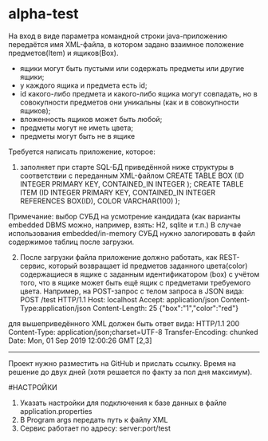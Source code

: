 # alpha-test
На вход в виде параметра командной строки java-приложению передаётся
имя XML-файла, в котором задано взаимное положение предметов(Item) и ящиков(Box).

- ящики могут быть пустыми или содержать предметы или другие ящики;
- у каждого ящика и предмета есть id;
- id какого-либо предмета и какого-либо ящика могут совпадать,
 но в совокупности предметов они уникальны (как и в совокупности ящиков);
- вложенность ящиков может быть любой;
- предметы могут не иметь цвета;
- предметы могут быть не в ящике

Требуется написать приложение, которое:

1. заполняет при старте SQL-БД приведённой ниже структуры в соответствии с переданным XML-файлом
CREATE TABLE BOX
(ID INTEGER PRIMARY KEY,
CONTAINED_IN INTEGER
);
CREATE TABLE ITEM
(ID INTEGER PRIMARY KEY,
CONTAINED_IN INTEGER REFERENCES BOX(ID),
COLOR VARCHAR(100)
);

Примечание: выбор СУБД на усмотрение кандидата (как варианты embedded DBMS можно, например, взять: H2, sqlite и т.п.)
В случае использования embedded/in-memory СУБД нужно залогировать в файл содержимое таблиц после загрузки.

2. После загрузки файла приложение должно работать, как REST-сервис, который возвращает id предметов
заданного цвета(color) содержащиеся в ящике c заданным идентификатором (box)
с учётом того, что в ящике может быть ещё ящик с предметами требуемого цвета.
Например, на POST-запрос с телом запроса в JSON вида:
POST /test HTTP/1.1
Host: localhost
Accept: application/json
Content-Type:application/json
Content-Length: 25
{"box":"1","color":"red"}

для вышеприведённого XML должен быть ответ вида:
HTTP/1.1 200
Content-Type: application/json;charset=UTF-8
Transfer-Encoding: chunked
Date: Mon, 01 Sep 2019 12:00:26 GMT
[2,3]

---------------------------
Проект нужно разместить на GitHub и прислать ссылку.
Время на решение до двух дней (хотя решается по факту за пол дня максимум).


#НАСТРОЙКИ

1. Указать настройки для подключения к базе данных в файле application.properties
2. В Program args передать путь к файлу XML
3. Сервис работает по адресу: server:port/test 